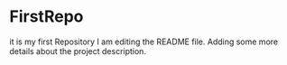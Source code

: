 # FirstRepo
it is my first Repository
I am editing the README file. Adding some more details about the project description.
